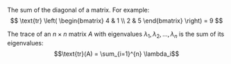The sum of the diagonal of a matrix. For example:
$$
\text{tr} \left( \begin{bmatrix} 4 & 1 \\ 2 & 5 \end{bmatrix} \right) = 9
$$

The trace of an $n \times n$ matrix $A$ with eigenvalues $\lambda_1, \lambda_2, \ldots, \lambda_{n}$ is the sum of its eigenvalues:
$$\text{tr}(A) = \sum_{i=1}^{n} \lambda_i$$